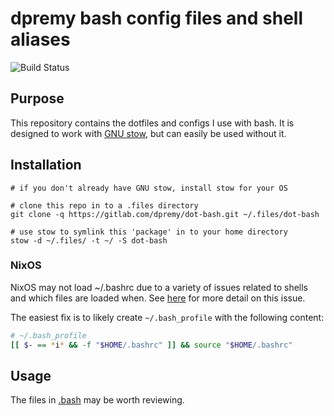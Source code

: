 # dpremy bash config files and shell aliases

![Build Status](https://ci.davidremy.me/api/badges/dpremy/dot-bash/status.svg)

## Purpose

This repository contains the dotfiles and configs I use with bash. It is designed to work with [GNU stow](https://www.gnu.org/software/stow/), but can easily be used without it.

## Installation

```shell
# if you don't already have GNU stow, install stow for your OS

# clone this repo in to a .files directory
git clone -q https://gitlab.com/dpremy/dot-bash.git ~/.files/dot-bash

# use stow to symlink this 'package' in to your home directory
stow -d ~/.files/ -t ~/ -S dot-bash
```

### NixOS

NixOS may not load ~/.bashrc due to a variety of issues related to shells and which files are loaded when. See [here](https://discourse.nixos.org/t/bash-not-sourcing-bashrc/) for more detail on this issue.

The easiest fix is to likely create `~/.bash_profile` with the following content:

```bash
# ~/.bash_profile
[[ $- == *i* && -f "$HOME/.bashrc" ]] && source "$HOME/.bashrc"
```

## Usage

The files in [.bash](.bash) may be worth reviewing.

